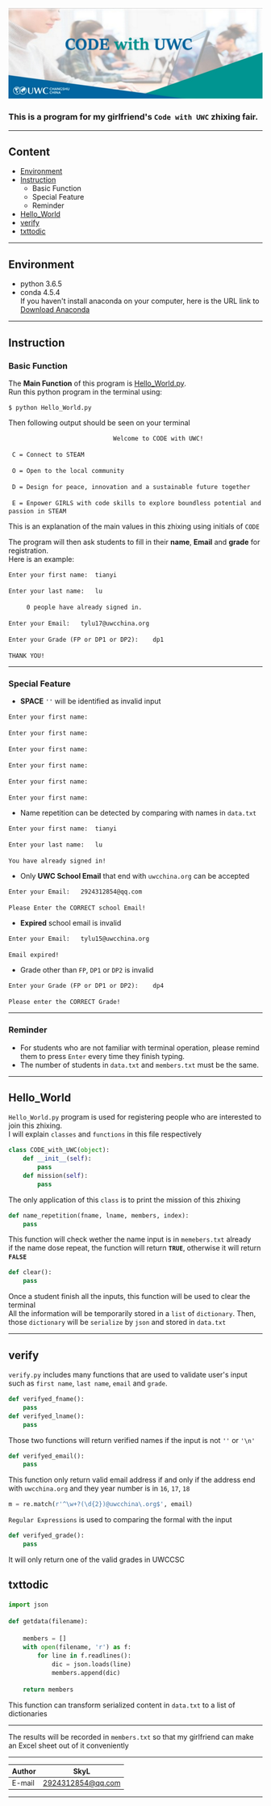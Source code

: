 ![code with uwc](code_with_uwc)

### This is a program for my girlfriend's `Code with UWC` zhixing fair.  

***
## Content
* [Environment](#environment)
* [Instruction](#instruction)
    * Basic Function
    * Special Feature
    * Reminder
* [Hello_World](#hello_world)
* [verify](#verify)
* [txttodic](#txttodic)

***
## Environment
* python 3.6.5
* conda 4.5.4  
If you haven't install anaconda on your computer, here is the URL link to [Download Anaconda](https://www.anaconda.com/download)

***
## Instruction
### Basic Function
The **Main Function** of this program is [Hello_World.py](#Hello_World.py).  
Run this python program in the terminal using:
```
$ python Hello_World.py
```
Then following output should be seen on your terminal
```
                             Welcome to CODE with UWC!                                 

 C = Connect to STEAM

 O = Open to the local community

 D = Design for peace, innovation and a sustainable future together

 E = Enpower GIRLS with code skills to explore boundless potential and passion in STEAM
```
This is an explanation of the main values in this zhixing using initials of `CODE`

The program will then ask students to fill in their **name**, **Email** and **grade** for registration.  
Here is an example:
```
Enter your first name:	tianyi

Enter your last name:	lu

	 0 people have already signed in.

Enter your Email:	tylu17@uwcchina.org

Enter your Grade (FP or DP1 or DP2):	dp1

THANK YOU!
```

***
### Special Feature
* **SPACE** `''` will be identified as invalid input
```
Enter your first name:

Enter your first name:

Enter your first name:

Enter your first name:

Enter your first name:

Enter your first name:
```
* Name repetition can be detected by comparing with names in `data.txt`
```
Enter your first name:	tianyi

Enter your last name:	lu

You have already signed in!
```
* Only **UWC School Email** that end with `uwcchina.org` can be accepted
```
Enter your Email:	2924312854@qq.com

Please Enter the CORRECT school Email!
```
* **Expired** school email is invalid
```
Enter your Email:	tylu15@uwcchina.org

Email expired!
```
* Grade other than `FP`, `DP1` or `DP2` is invalid
```
Enter your Grade (FP or DP1 or DP2):	dp4

Please enter the CORRECT Grade!
```

***
### Reminder
* For students who are not familiar with terminal operation, please remind them to press `Enter` every time they finish typing.
* The number of students in `data.txt` and `members.txt` must be the same.

***
## Hello_World
`Hello_World.py` program is used for registering people who are interested to join this zhixing.  
I will explain `classes` and `functions` in this file respectively
```python
class CODE_with_UWC(object):
    def __init__(self):
        pass
    def mission(self):
        pass
```
The only application of this `class` is to print the mission of this zhixing

```python
def name_repetition(fname, lname, members, index):
    pass
```
This function will check wether the name input is in `memebers.txt` already  
if the name dose repeat, the function will return **`TRUE`**, otherwise it will return **`FALSE`**

```python
def clear():
    pass
```
Once a student finish all the inputs, this function will be used to clear the terminal  
All the information will be temporarily stored in a `list` of `dictionary`. Then, those `dictionary` will be `serialize` by `json` and stored in `data.txt`

***
## verify
`verify.py` includes many functions that are used to validate user's input such as `first name`, `last name`, `email` and `grade`.

```python
def verifyed_fname():
    pass
def verifyed_lname():
    pass
```
Those two functions will return verified names if the input is not `''` or `'\n'`

```python
def verifyed_email():
    pass
```
This function only return valid email address if and only if the address end with `uwcchina.org` and they year number is in `16`, `17`, `18`  
```python
m = re.match(r'^\w+?(\d{2})@uwcchina\.org$', email)
```
`Regular Expressions` is used to comparing the formal with the input

```python
def verifyed_grade():
    pass
```
It will only return one of the valid grades in UWCCSC

## txttodic
```Python
import json

def getdata(filename):

    members = []
    with open(filename, 'r') as f:
        for line in f.readlines():
            dic = json.loads(line)
            members.append(dic)

    return members
```
This function can transform serialized content in `data.txt` to a list of dictionaries

***
The results will be recorded in `members.txt` so that my girlfriend can make an Excel sheet out of it conveniently  

****

|Author|SkyL|
|---|---
|E-mail|2924312854@qq.com


****

